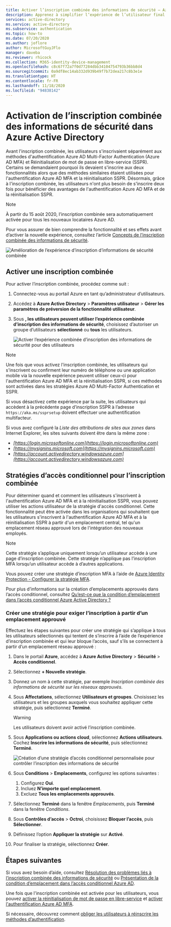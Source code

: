 ```yaml
---
title: Activer l’inscription combinée des informations de sécurité – Azure Active Directory
description: Apprenez à simplifier l’expérience de l’utilisateur final grâce à l’inscription combinée à l’authentification multifacteur et à la réinitialisation de mot de passe en libre-service Azure AD.
services: active-directory
ms.service: active-directory
ms.subservice: authentication
ms.topic: how-to
ms.date: 07/20/2020
ms.author: joflore
author: MicrosoftGuyJFlo
manager: daveba
ms.reviewer: rhicock
ms.collection: M365-identity-device-management
ms.openlocfilehash: c8c67f72a7f0d77284dbb34104754793b36bb8d4
ms.sourcegitcommit: 0a9df8ec14ab332d939b49f7b72dea217c8b3e1e
ms.translationtype: HT
ms.contentlocale: fr-FR
ms.lasthandoff: 11/18/2020
ms.locfileid: "94838142"
---
```

# <a name="enable-combined-security-information-registration-in-azure-active-directory"></a>Activation de l’inscription combinée des informations de sécurité dans Azure Active Directory

Avant l'inscription combinée, les utilisateurs s'inscrivaient séparément aux méthodes d'authentification Azure AD Multi-Factor Authentication (Azure AD MFA) et Réinitialisation de mot de passe en libre-service (SSPR). Certains se demandaient pourquoi ils devaient s'inscrire aux deux fonctionnalités alors que des méthodes similaires étaient utilisées pour l'authentification Azure AD MFA et la réinitialisation SSPR. Désormais, grâce à l'inscription combinée, les utilisateurs n'ont plus besoin de s'inscrire deux fois pour bénéficier des avantages de l'authentification Azure AD MFA et de la réinitialisation SSPR.

> [!NOTE]
> À partir du 15 août 2020, l’inscription combinée sera automatiquement activée pour tous les nouveaux locataires Azure AD.

Pour vous assurer de bien comprendre la fonctionnalité et ses effets avant d’activer la nouvelle expérience, consultez l’article [Concepts de l’inscription combinée des informations de sécurité](concept-registration-mfa-sspr-combined.md).

![Amélioration de l’expérience d’inscription d’informations de sécurité combinée](media/howto-registration-mfa-sspr-combined/combined-security-info-more-required.png)

## <a name="enable-combined-registration"></a>Activer une inscription combinée

Pour activer l’inscription combinée, procédez comme suit :

1. Connectez-vous au portail Azure en tant qu’administrateur d’utilisateurs.
2. Accédez à **Azure Active Directory** > **Paramètres utilisateur** > **Gérer les paramètres de préversion de la fonctionnalité utilisateur**.
3. Sous **, les utilisateurs peuvent utiliser l’expérience combinée d’inscription des informations de sécurité**, choisissez d’autoriser un groupe d’utilisateurs **sélectionné** ou **tous** les utilisateurs.

   ![Activer l’expérience combinée d’inscription des informations de sécurité pour des utilisateurs](media/howto-registration-mfa-sspr-combined/enable-the-combined-security-info.png)

> [!NOTE]
> Une fois que vous activez l'inscription combinée, les utilisateurs qui s'inscrivent ou confirment leur numéro de téléphone ou une application mobile via la nouvelle expérience peuvent utiliser ceux-ci pour l'authentification Azure AD MFA et la réinitialisation SSPR, si ces méthodes sont activées dans les stratégies Azure AD Multi-Factor Authentication et SSPR.
>
> Si vous désactivez cette expérience par la suite, les utilisateurs qui accèdent à la précédente page d’inscription SSPR à l’adresse `https://aka.ms/ssprsetup` doivent effectuer une authentification multifacteur.

Si vous avez configuré la *Liste des attributions de sites aux zones* dans Internet Explorer, les sites suivants doivent être dans la même zone :

* *[https://login.microsoftonline.com](https://login.microsoftonline.com)*
* *[https://mysignins.microsoft.com](https://mysignins.microsoft.com)*
* *[https://account.activedirectory.windowsazure.com](https://account.activedirectory.windowsazure.com)*

## <a name="conditional-access-policies-for-combined-registration"></a>Stratégies d’accès conditionnel pour l’inscription combinée

Pour déterminer quand et comment les utilisateurs s'inscrivent à l'authentification Azure AD MFA et à la réinitialisation SSPR, vous pouvez utiliser les actions utilisateur de la stratégie d'accès conditionnel. Cette fonctionnalité peut être activée dans les organisations qui souhaitent que les utilisateurs s'inscrivent à l'authentification Azure AD MFA et à la réinitialisation SSPR à partir d'un emplacement central, tel qu'un emplacement réseau approuvé lors de l'intégration des nouveaux employés.

> [!NOTE]
> Cette stratégie s’applique uniquement lorsqu’un utilisateur accède à une page d’inscription combinée. Cette stratégie n’applique pas l’inscription MFA lorsqu’un utilisateur accède à d’autres applications.
>
> Vous pouvez créer une stratégie d’inscription MFA à l’aide de [Azure Identity Protection - Configurer la stratégie MFA](../identity-protection/howto-identity-protection-configure-mfa-policy.md).

Pour plus d’informations sur la création d’emplacements approuvés dans l’accès conditionnel, consultez [Qu’est-ce que la condition d’emplacement dans l’accès conditionnel Azure Active Directory ?](../conditional-access/location-condition.md#named-locations)

### <a name="create-a-policy-to-require-registration-from-a-trusted-location"></a>Créer une stratégie pour exiger l’inscription à partir d’un emplacement approuvé

Effectuez les étapes suivantes pour créer une stratégie qui s’applique à tous les utilisateurs sélectionnés qui tentent de s’inscrire à l’aide de l’expérience d’inscription combinée et qui leur bloque l’accès, sauf s’ils se connectent à partir d’un emplacement réseau approuvé :

1. Dans le portail **Azure**, accédez à **Azure Active Directory** > **Sécurité** > **Accès conditionnel**.
1. Sélectionnez **+ Nouvelle stratégie**.
1. Donnez un nom à cette stratégie, par exemple *Inscription combinée des informations de sécurité sur les réseaux approuvés*.
1. Sous **Affectations**, sélectionnez **Utilisateurs et groupes**. Choisissez les utilisateurs et les groupes auxquels vous souhaitez appliquer cette stratégie, puis sélectionnez **Terminé**.

   > [!WARNING]
   > Les utilisateurs doivent avoir activé l’inscription combinée.

1. Sous **Applications ou actions cloud**, sélectionnez **Actions utilisateurs**. Cochez **Inscrire les informations de sécurité**, puis sélectionnez **Terminé**.

    ![Création d’une stratégie d’accès conditionnel personnalisée pour contrôler l’inscription des informations de sécurité](media/howto-registration-mfa-sspr-combined/require-registration-from-trusted-location.png)

1. Sous **Conditions** > **Emplacements**, configurez les options suivantes :
   1. Configurez **Oui**.
   1. Incluez **N’importe quel emplacement**.
   1. Excluez **Tous les emplacements approuvés**.
1. Sélectionnez **Terminé** dans la fenêtre *Emplacements*, puis **Terminé** dans la fenêtre *Conditions*.
1. Sous **Contrôles d’accès** > **Octroi**, choisissez **Bloquer l’accès**, puis **Sélectionner**.
1. Définissez l’option **Appliquer la stratégie** sur **Activé**.
1. Pour finaliser la stratégie, sélectionnez **Créer**.

## <a name="next-steps"></a>Étapes suivantes

Si vous avez besoin d’aide, consultez [Résolution des problèmes liés à l’inscription combinée des informations de sécurité](howto-registration-mfa-sspr-combined-troubleshoot.md) ou [Présentation de la condition d’emplacement dans l’accès conditionnel Azure AD](../conditional-access/location-condition.md).

Une fois que l'inscription combinée est activée pour les utilisateurs, vous pouvez [activer la réinitialisation de mot de passe en libre-service](tutorial-enable-sspr.md) et [activer l'authentification Azure AD MFA](tutorial-enable-azure-mfa.md).

Si nécessaire, découvrez comment [obliger les utilisateurs à réinscrire les méthodes d’authentification](howto-mfa-userdevicesettings.md#manage-user-authentication-options).
